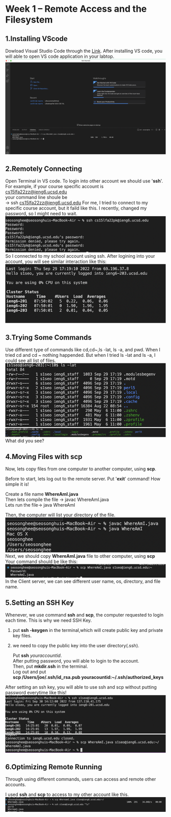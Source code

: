 # Week 1 – Remote Access and the Filesystem
## 1.Installing VScode
Dowload Visual Studio Code through the
[Link](https://code.visualstudio.com).
After installing VS code, you will able to open VS code application in your labtop.
![images](Lab1Screenshot1.png)
## 2.Remotely Connecting
Open Terminal in VS code. To login into other account we should use '**ssh**'.  
For example, if your course specific account is cs15lfa22zz@ieng6.ucsd.edu<br/>
your command line shoule be<br/>-> ssh cs15lfa22zz@ieng6.ucsd.edu
For me, I tried to connect to my specific course account, but it faild like this. I recently, changed my password, so I might need to wait. 
![images](Lab1Screenshot2.png)
So I connected to my school account using ssh. 
After logining into your account, you will see similar interaction like this:
![images](Lab1Screenshot3.png)

## 3.Trying Some Commands
Use different type of commands like cd,cd~,ls -lat, ls -a, and pwd.
When I tried cd and cd ~ nothing happended. 
But when I tried ls -lat and ls -a, I could see all list of files.
![images](Lab1Screenshot4.png)
![images](Lab1Screenshot5.png)
 What did you see? 

## 4.Moving Files with scp
Now, lets copy files from one computer to another computer, using **scp**.

Before to start, lets log out to the remote server. Put '**exit**' command! How simple it is!

Create a file name **WhereAmI.java** <br/>
Then lets compile the file
-> javac WhereAmI.java<br/>
Lets run the file-> java WhereAmI

Then, the computer will list your directory of the file.
![images](Lab1Screenshot6.png) <br/>
Next, we should copy **WhereAmI.java** file to other computer, using **scp** Your command should be like this:
![images](Lab1Screenshot7.png)
In the Client server, we can see different user name, os, directory, and file name. 

## 5.Setting an SSH Key
Whenever, we use command **ssh** and **scp**, the computer requested to login each time. This is why we need SSH Key.

1. put **ssh -keygen** in the terminal,which will create public key and private key files. 

2. we need to copy the public key into the user directory(.ssh).
   
     Put
     **ssh** *youraccountid*.<br/>
     After putting password, you will able to login to the account.<br/>
     Then, put **mkdir.ssh** in the terminal.<br/>
     Log out and put<br/>
     **scp /Users/joe/.ssh/id_rsa.pub youracountid:~/.ssh/authorized_keys**

After setting an ssh key, you will able to use ssh and scp without putting password everytime like this!
![images](Lab1Screenshot9.png)
![images](Lab1Screenshot10.png)

## 6.Optimizing Remote Running

Through using different commands, users can access and remote other accounts. 

I used **ssh** and **scp** to access to my other account like this. 
![images](Lab1Screenshot11.png)
